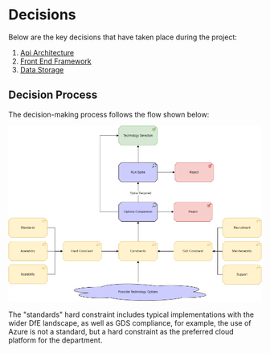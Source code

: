 # Decisions

Below are the key decisions that have taken place during the project:

1. [Api Architecture](decisions/api-architecture.md)
2. [Front End Framework](decisions/front-end-framework.md)
3. [Data Storage](decisions/data-storage.md)

## Decision Process

The decision-making process follows the flow shown below:

![Decsion Process](../images/Decision-Process.png)

The "standards" hard constraint includes typical implementations with the wider DfE landscape, as well as GDS compliance, for example, the use of Azure is not a standard, but a hard constraint as the preferred cloud platform for the department. 